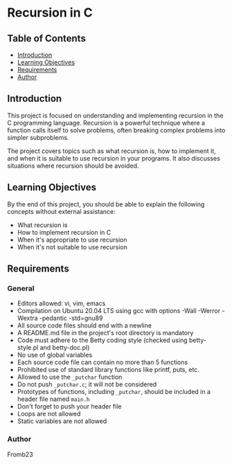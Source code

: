 # Recursion in C

## Table of Contents
- [Introduction](#introduction)
- [Learning Objectives](#learning-objectives)
- [Requirements](#requirements)
- [Author](#author)

## Introduction
This project is focused on understanding and implementing recursion in the C programming language. Recursion is a powerful technique where a function calls itself to solve problems, often breaking complex problems into simpler subproblems.

The project covers topics such as what recursion is, how to implement it, and when it is suitable to use recursion in your programs. It also discusses situations where recursion should be avoided.

## Learning Objectives
By the end of this project, you should be able to explain the following concepts without external assistance:
- What recursion is
- How to implement recursion in C
- When it's appropriate to use recursion
- When it's not suitable to use recursion

## Requirements
### General
- Editors allowed: vi, vim, emacs
- Compilation on Ubuntu 20.04 LTS using gcc with options -Wall -Werror -Wextra -pedantic -std=gnu89
- All source code files should end with a newline
- A README.md file in the project's root directory is mandatory
- Code must adhere to the Betty coding style (checked using betty-style.pl and betty-doc.pl)
- No use of global variables
- Each source code file can contain no more than 5 functions
- Prohibited use of standard library functions like printf, puts, etc.
- Allowed to use the `_putchar` function
- Do not push `_putchar.c`; it will not be considered
- Prototypes of functions, including `_putchar`, should be included in a header file named `main.h`
- Don't forget to push your header file
- Loops are not allowed
- Static variables are not allowed

### Author
  Fromb23
